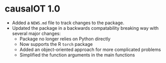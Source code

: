 # causalOT 1.0

* Added a `NEWS.md` file to track changes to the package.
* Updated the package in a backwards compatability breaking way with several major changes:
  * Package no longer relies on Python directly
  * Now supports the R `torch` package
  * Added an object-oriented approach for more complicated problems
  * Simplified the function arguments in the main functions
